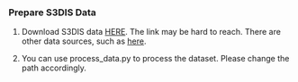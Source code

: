 ### Prepare S3DIS Data

1. Download S3DIS data [HERE](http://buildingparser.stanford.edu/dataset.html). The link may be hard to reach. There are other data sources, such as [here](https://github.com/charlesq34/pointnet/tree/master/sem_seg).

2. You can use process_data.py to process the dataset. Please change the path accordingly.